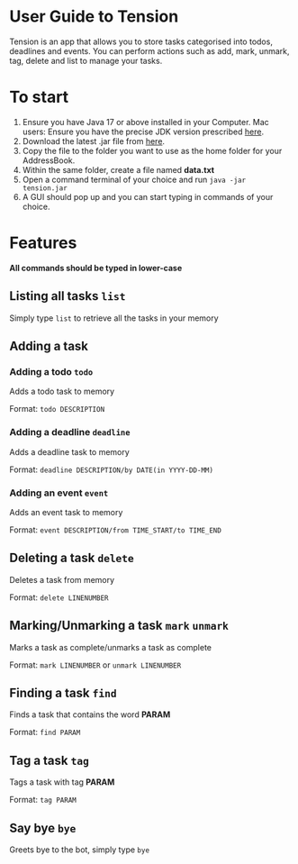 # User Guide to Tension

Tension is an app that allows you to store tasks categorised into todos, deadlines and events. You can perform actions such as add, mark, unmark, tag, delete and list to manage your tasks.

# To start

1. Ensure you have Java 17 or above installed in your Computer.
   Mac users: Ensure you have the precise JDK version prescribed [here](https://se-education.org/guides/tutorials/javaInstallationMac.html).
2. Download the latest .jar file from [here]().
3. Copy the file to the folder you want to use as the home folder for your AddressBook.
4. Within the same folder, create a file named **data.txt**
5. Open a command terminal of your choice and run `java -jar tension.jar`
6. A GUI should pop up and you can start typing in commands of your choice.

# Features

**All commands should be typed in lower-case**

## Listing all tasks `list`

Simply type `list` to retrieve all the tasks in your memory

## Adding a task

### Adding a todo `todo`

Adds a todo task to memory

Format: `todo DESCRIPTION`

### Adding a deadline `deadline`

Adds a deadline task to memory

Format: `deadline DESCRIPTION/by DATE(in YYYY-DD-MM)`

### Adding an event `event`

Adds an event task to memory

Format: `event DESCRIPTION/from TIME_START/to TIME_END`

## Deleting a task `delete`

Deletes a task from memory

Format: `delete LINENUMBER`

## Marking/Unmarking a task `mark` `unmark`

Marks a task as complete/unmarks a task as complete

Format: `mark LINENUMBER` or `unmark LINENUMBER`

## Finding a task `find`

Finds a task that contains the word **PARAM**

Format: `find PARAM`

## Tag a task `tag`

Tags a task with tag **PARAM**

Format: `tag PARAM`

## Say bye `bye`

Greets bye to the bot, simply type `bye`